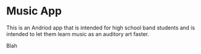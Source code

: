 Music App
=========

This is an Andriod app that is intended for high school band students and is intended to let them learn music as an auditory art faster.

Blah

